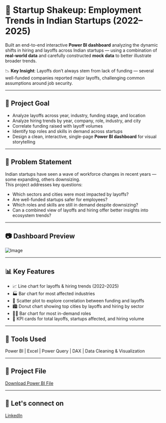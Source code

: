 # 🚀 Startup Shakeup: Employment Trends in Indian Startups (2022–2025)

Built an end-to-end interactive **Power BI dashboard** analyzing the dynamic shifts in hiring and layoffs across Indian startups — using a combination of **real-world data** and carefully constructed **mock data** to better illustrate broader trends.

📉 **Key Insight**: Layoffs don’t always stem from lack of funding — several well-funded companies reported major layoffs, challenging common assumptions around job security.

---

## 🎯 Project Goal

- Analyze layoffs across year, industry, funding stage, and location  
- Analyze hiring trends by year, company, role, industry, and city  
- Correlate funding raised with layoff volumes  
- Identify top roles and skills in demand across startups  
- Design a clean, interactive, single-page **Power BI dashboard** for visual storytelling

---

## 🧩 Problem Statement

Indian startups have seen a wave of workforce changes in recent years — some expanding, others downsizing.  
This project addresses key questions:

- Which sectors and cities were most impacted by layoffs?  
- Are well-funded startups safer for employees?  
- Which roles and skills are still in demand despite downsizing?  
- Can a combined view of layoffs and hiring offer better insights into ecosystem trends?

---

## 📷 Dashboard Preview

![Image](https://github.com/user-attachments/assets/e535a8b6-2ef1-4ead-80fc-71299a001e1b)

---

## 📊 Key Features

- 📈 Line chart for layoffs & hiring trends (2022–2025)  
- 🏭 Bar chart for most affected industries  
- 💸 Scatter plot to explore correlation between funding and layoffs  
- 🏙️ Donut chart showing top cities by layoffs and hiring by sector  
- 👨‍💼 Bar chart for most in-demand roles  
- 📌 KPI cards for total layoffs, startups affected, and hiring volume

---

## 💼 Tools Used

Power BI | Excel | Power Query | DAX | Data Cleaning & Visualization

---

## 📂 Project File

[Download Power BI File](https://github.com/sandeeptibarewal/Startup-Layoffs-and-Hiring-Analysis/raw/main/Startup-shakeup.pbix)

---

## 💼 Let's connect on

[LinkedIn](https://www.linkedin.com/in/sandeeptibarewal/)
